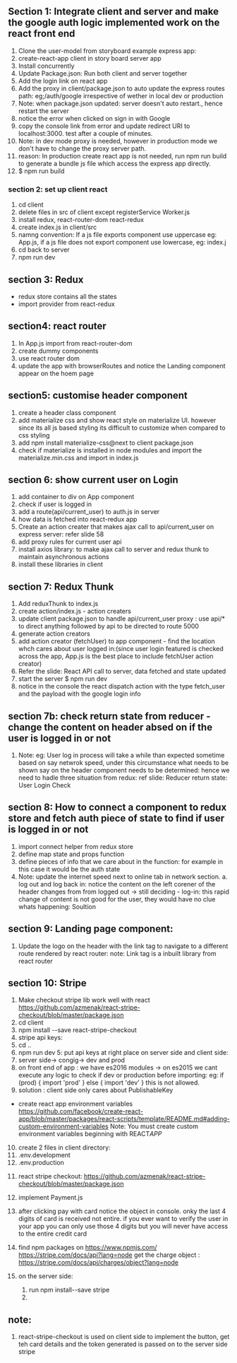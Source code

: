 ## Section 1: Integrate client and server and make the google auth logic implemented work on the react front end

1.  Clone the user-model from storyboard example express app:
2.  create-react-app client in story board server app
3.  Install concurrently
4.  Update Package.json: Run both client and server together
5.  Add the login link on react app
6.  Add the proxy in client/package.json to auto update the express routes path: eg;/auth/google irrespective of wether in local dev or production
7.  Note: when package.json updated: server doesn't auto restart., hence restart the server
8.  notice the error when clicked on sign in with Google
9.  copy the console link from error and update redirect URI to localhost:3000. test after a couple of minutes.
10. Note: in dev mode proxy is needed, however in production mode we don't have to change the proxy server path.
11. reason: In production create react app is not needed, run npm run build to generate a bundle js file which access the express app directly.
12. $ npm run build

### section 2: set up client react

1.  cd client
2.  delete files in src of client except registerService Worker.js
3.  install redux, react-router-dom react-redux
4.  create index.js in client/src
5.  namng convention: If a js file exports component use uppercase eg: App.js, if a js file does not export component use lowercase, eg: index.j
6.  cd back to server
7.  npm run dev

## section 3: Redux

- redux store contains all the states
- import provider from react-redux

## section4: react router

1.  In App.js import from react-router-dom
2.  create dummy components
3.  use react router dom
4.  update the app with browserRoutes and notice the Landing component appear on the hoem page

## section5: customise header component

1.  create a header class component
2.  add materialize css and show react style on materialize UI. however since its all js based styling its difficult to customize when compared to css styling
3.  add npm install materialize-css@next to client package.json
4.  check if materialize is installed in node modules and import the materialize.min.css and import in index.js

## section 6: show current user on Login

1.  add container to div on App component
2.  check if user is logged in
3.  add a route(api/current_user) to auth.js in server
4.  how data is fetched into react-redux app
5.  Create an action creater that makes ajax call to api/current_user on express server: refer slide 58
6.  add proxy rules for current user api
7.  install axios library: to make ajax call to server and redux thunk to maintain asynchronous actions
8.  install these libraries in client

## section 7: Redux Thunk

1.  Add reduxThunk to index.js
2.  create action/index.js - action creaters
3.  update client package.json to handle api/current_user proxy : use api/\* to direct anything followed by api to be directed to route 5000
4.  generate action creators
5.  add action creator (fetchUser) to app component - find the location whch cares about user logged in:(since user login featured is checked across the app, App.js is the best place to include fetchUser action creator)
6.  Refer the slide: React API call to server, data fetched and state updated
7.  start the server $ npm run dev
8.  notice in the console the react dispatch action with the type fetch_user and the payload with the google login info

## section 7b: check return state from reducer - change the content on header absed on if the user is logged in or not

1.  Note: eg: User log in process will take a while than expected sometime based on say netwrok speed, under this circumstance what needs to be shown say on the header component needs to be determined: hence we need to hadle three situation from redux: ref slide: Reducer return state: User Login Check

## section 8: How to connect a component to redux store and fetch auth piece of state to find if user is logged in or not

1.  import connect helper from redux store
2.  define map state and props function
3.  define pieces of info that we care about in the function: for example in this case it would be the auth state
4.  Note: update the internet speed next to online tab in network section.
    a. log out and log back in: notice the content on the left corener of the header changes from from logged out -> still deciding - log-in: this rapid change of content is not good for the user, they would have no clue whats happening:
    Soultion

## section 9: Landing page component:

1.  Update the logo on the header with the link tag to navigate to a different route rendered by react router: note: Link tag is a inbuilt library from react router

## section 10: Stripe

1.  Make checkout stripe lib work well with react https://github.com/azmenak/react-stripe-checkout/blob/master/package.json
2.  cd client
3.  npm install --save react-stripe-checkout
4.  stripe api keys:
5.  cd ..
6.  npm run dev
    5: put api keys at right place on server side and client side:
7.  server side-> congig-> dev and prod
8.  on front end of app : we have es2016 modules -> on es2015 we cant execute any logic to check if dev or production before importing:
    eg: if (prod) {
    import 'prod'
    } else {
    import 'dev'
    }
    this is not allowed.
9.  solution : client side only cares about PublishableKey

- create react app environment variables
  https://github.com/facebook/create-react-app/blob/master/packages/react-scripts/template/README.md#adding-custom-environment-variables
  Note: You must create custom environment variables beginning with REACT*APP*

10. create 2 files in client directory:
1.  .env.development
1.  .env.production

11) react stripe checkout: https://github.com/azmenak/react-stripe-checkout/blob/master/package.json

12. implement Payment.js
13. after clicking pay with card notice the object in console. onky the last 4 digits of card is received not entire. if you ever want to verify the user in your app you can only use those 4 digits but you will never have access to the entire credit card

14. find npm packages on https://www.npmjs.com/
    https://stripe.com/docs/api?lang=node
    get the charge object : https://stripe.com/docs/api/charges/object?lang=node

15. on the server side:
    1.  run npm install--save stripe
    2.

## note:

1.  react-stripe-checkout is used on client side to implement the button, get teh card details and the token generated is passed on to the server side stripe
